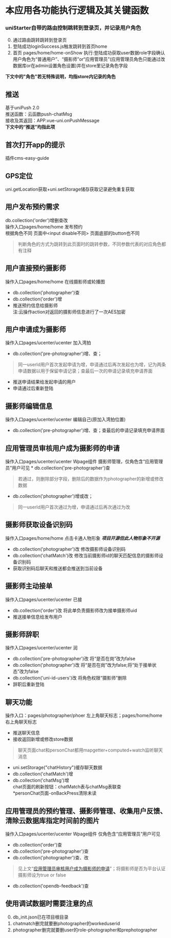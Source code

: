 # 本应用各功能执行逻辑及其关键函数  

### uniStarter自带的路由控制跳转到登录页，并记录用户角色
0. 通过路由跳转跳转到登录页
1. 登陆成功loginSuccess.js触发跳转到首页home
2. 首页 pages/home/home-onShow 执行:登陆成功获取user数据role字段确认用户角色为“普通用户”、“摄影师”or“应用管理员”(应用管理员角色只能通过改数据库or在admin设置角色设置)并在store里记录角色字段  

**下文中的"角色"若无特殊说明，均指store内记录的角色**  

## 推送
基于uniPush 2.0  
推送函数：云函数push-chatMsg  
接收及其返回：APP.vue-uni.onPushMessage  
**下文中的“推送”均指此项**
## 首次打开app的提示
插件cms-easy-guide
## GPS定位
uni.getLocation获取+uni.setStorage储存获取记录避免重复获取
## 用户发布预约需求
db.collection('order')增删查改  
操作入口pages/home/home 发布预约  
根据角色不同 页面中<input disable不同> 页面底部的button也不同  
>判断角色的方式为跳转到此页面时的跳转参数，不同参数代表的对应角色都有注释

## 用户直接预约摄影师
操作入口pages/home/home 在线摄影师或轮播图 
* db.collection('photographer')查  
* db.collection('order')增  
* 推送预约信息给摄影师  
注:云操作action对返回的摄影师信息进行了一次AES加密

## 用户申请成为摄影师
操作入口pages/ucenter/ucenter 加入湾拍 
* db.collection('pre-photographer')增、查；
>同一userId用户首次发起申请为增，申请通过后再次发起也为增，记为两条申请数据以用于保留申请记录；查最后一次的申请记录填充申请界面  

* 推送申请结果给发起申请的用户  
* 申请通过后重新登陆  

## 摄影师编辑信息
操作入口pages/ucenter/ucenter 编辑自己(原加入湾拍位置)

* db.collection('pre-photographer')增、查；查最后的申请记录填充申请界面  

<h2 id="1">应用管理员审核用户成为摄影师的申请</h2>
操作入口pages/ucenter/ucenter Wpage组件 摄影师管理，仅角色含“应用管理员”用户可见  
* db.collection('pre-photographer')查  

>若通过，则删除部分字段，删除后的数据作为photographer的新增或修改数据  

* db.collection('photographer')增或改；
>同一userId用户首次通过为增，申请通过后再次通过为改  


## 摄影师获取设备识别码
操作入口pages/home/home 点击卡通人物形象 ***项目开源但此人物形象不开源***  
* db.collection('photographer')改 修改摄影师设备识别码  
* db.collection('chatMatch')改 修改当前摄影师id的聊天匹配信息的摄影师设备识别码  
* 获取识别码后聊天和推送都会推送到当前设备  

## 摄影师主动接单
操作入口pages/ucenter/ucenter 已接
* db.collection('order')改 将此单负责摄影师改为接单摄影师uid  
* 推送接单信息给发布用户  

## 摄影师辞职
操作入口pages/ucenter/ucenter 润 
* db.collection('pre-photographer')改 将“是否在岗”改为false  
* db.collection('photographer')改 将“是否在岗”改为false;将“处于接单状态”改为false  
* db.collection('uni-id-users')改 将角色权限“摄影师”删除  
* 辞职后重新登陆  
 
## 聊天功能
操作入口：pages/photographer/phoer 左上角聊天标志；pages/home/home右上角聊天标志  
* 推送聊天信息  
* 接收返回新增或修改store数据  
>聊天页面chat和personChat都用mapgetter+computed+watch监听聊天消息  

* uni.setStorage("chatHistory")缓存聊天数据  
* db.collection('chatMatch')增  
* db.collection('chatMsg')增  
chat页面的刷新按钮：chatMatch表与chatMsg表联查  
*personChat页面-onBackPress清除未读  

## 应用管理员的预约管理、摄影师管理、收集用户反馈、清除云数据库指定时间前的图片
操作入口pages/ucenter/ucenter Wpage组件 仅角色含“应用管理员”用户可见
* db.collection('order')查
* db.collection('pre-photographer')查
* db.collection('photographer')查、改  
>见上文“[应用管理员审核用户成为摄影师的申请](#1)”；将摄影师是否为平台认证摄影师设为true or false
* db.collection('opendb-feedback')查


## 使用调试数据时需要注意的点  
0. db_init.json已在项目根目录
1. chatmatch删完就要删photographer的workeduserid
2. photographer删完就要删user的role-photographer和prephotographer
  